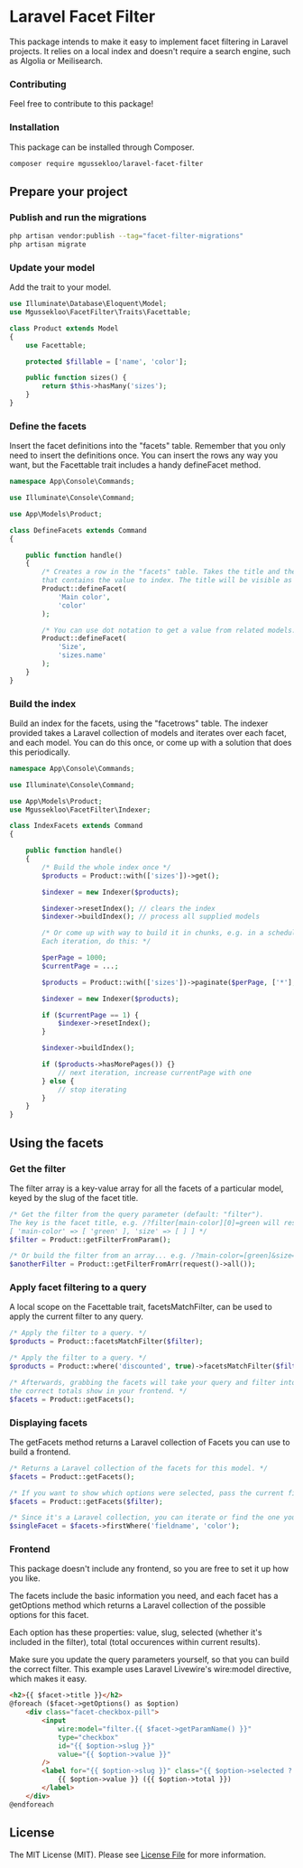 # Laravel Facet Filter

This package intends to make it easy to implement facet filtering in Laravel projects.
It relies on a local index and doesn't require a search engine, such as Algolia or Meilisearch.

### Contributing

Feel free to contribute to this package!

### Installation

This package can be installed through Composer.

``` bash
composer require mgussekloo/laravel-facet-filter
```

## Prepare your project

### Publish and run the migrations

``` bash
php artisan vendor:publish --tag="facet-filter-migrations"
php artisan migrate
```

### Update your model

Add the trait to your model.

``` php
use Illuminate\Database\Eloquent\Model;
use Mgussekloo\FacetFilter\Traits\Facettable;

class Product extends Model
{
    use Facettable;

    protected $fillable = ['name', 'color'];

    public function sizes() {
        return $this->hasMany('sizes');
    }
}
```

### Define the facets

Insert the facet definitions into the "facets" table. Remember that you only need to insert the definitions once.
You can insert the rows any way you want, but the Facettable trait includes a handy defineFacet method.

``` php
namespace App\Console\Commands;

use Illuminate\Console\Command;

use App\Models\Product;

class DefineFacets extends Command
{

    public function handle()
    {
        /* Creates a row in the "facets" table. Takes the title and the field on the model
        that contains the value to index. The title will be visible as the key in the GET parameter. */
        Product::defineFacet(
            'Main color',
            'color'
        );

        /* You can use dot notation to get a value from related models. */
        Product::defineFacet(
            'Size',
            'sizes.name'
        );
    }
}
```

### Build the index

Build an index for the facets, using the "facetrows" table. The indexer provided takes a Laravel collection of models and iterates over each facet, and each model.
You can do this once, or come up with a solution that does this periodically.

``` php
namespace App\Console\Commands;

use Illuminate\Console\Command;

use App\Models\Product;
use Mgussekloo\FacetFilter\Indexer;

class IndexFacets extends Command
{

    public function handle()
    {
        /* Build the whole index once */
        $products = Product::with(['sizes'])->get();

        $indexer = new Indexer($products);

        $indexer->resetIndex(); // clears the index
        $indexer->buildIndex(); // process all supplied models

        /* Or come up with way to build it in chunks, e.g. in a scheduled command.
        Each iteration, do this: */

        $perPage = 1000;
        $currentPage = ...;

        $products = Product::with(['sizes'])->paginate($perPage, ['*'], 'page', $currentPage);

        $indexer = new Indexer($products);

        if ($currentPage == 1) {
            $indexer->resetIndex();
        }

        $indexer->buildIndex();

        if ($products->hasMorePages()) {}
            // next iteration, increase currentPage with one
        } else {
            // stop iterating
        }
    }
}
```

## Using the facets

### Get the filter

The filter array is a key-value array for all the facets of a particular model, keyed by the slug of the facet title.

``` php
/* Get the filter from the query parameter (default: "filter").
The key is the facet title, e.g. /?filter[main-color][0]=green will result in:
[ 'main-color' => [ 'green' ], 'size' => [ ] ] */
$filter = Product::getFilterFromParam();

/* Or build the filter from an array... e.g. /?main-color=[green]&size=[s,m] */
$anotherFilter = Product::getFilterFromArr(request()->all());
```

### Apply facet filtering to a query

A local scope on the Facettable trait, facetsMatchFilter, can be used to
apply the current filter to any query.

``` php
/* Apply the filter to a query. */
$products = Product::facetsMatchFilter($filter);

/* Apply the filter to a query. */
$products = Product::where('discounted', true)->facetsMatchFilter($filter);

/* Afterwards, grabbing the facets will take your query and filter into account automagically so
the correct totals show in your frontend. */
$facets = Product::getFacets();
```

### Displaying facets

The getFacets method returns a Laravel collection of Facets you can use to build a frontend.

``` php
/* Returns a Laravel collection of the facets for this model. */
$facets = Product::getFacets();

/* If you want to show which options were selected, pass the current filter to the method. */
$facets = Product::getFacets($filter);

/* Since it's a Laravel collection, you can iterate or find the one you need easily. */
$singleFacet = $facets->firstWhere('fieldname', 'color');

```

### Frontend

This package doesn't include any frontend, so you are free to set it up how you like.

The facets include the basic information you need, and each facet has a getOptions method
which returns a Laravel collection of the possible options for this facet.

Each option has these properties: value, slug, selected (whether it's included in the filter), total (total occurences within current results).

Make sure you update the query parameters yourself, so that you can build the correct filter.
This example uses Laravel Livewire's wire:model directive, which makes it easy.

``` html
<h2>{{ $facet->title }}</h2>
@foreach ($facet->getOptions() as $option)
    <div class="facet-checkbox-pill">
        <input
            wire:model="filter.{{ $facet->getParamName() }}"
            type="checkbox"
            id="{{ $option->slug }}"
            value="{{ $option->value }}"
        />
        <label for="{{ $option->slug }}" class="{{ $option->selected ? 'selected' : '' }}">
            {{ $option->value }} ({{ $option->total }})
        </label>
    </div>
@endforeach
```

## License

The MIT License (MIT). Please see [License File](LICENSE.md) for more information.

